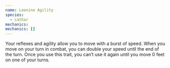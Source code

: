 ```yaml
---
name: Leonine Agility
species:
  - cathar
mechanics:
mechanics: []
---
```

Your reflexes and agility allow you to move with a burst of speed. When you move on your turn in combat, you can double your speed until the end of the turn. Once you use this trait, you can’t use it again until you move 0 feet on one of your turns.
